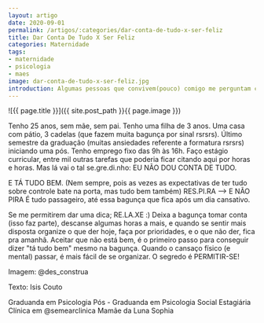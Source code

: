 ```yaml
---
layout: artigo
date: 2020-09-01
permalink: /artigos/:categories/dar-conta-de-tudo-x-ser-feliz
title: Dar Conta De Tudo X Ser Feliz
categories: Maternidade
tags:
- maternidade
- psicologia
- maes
image: dar-conta-de-tudo-x-ser-feliz.jpg
introduction: Algumas pessoas que convivem(pouco) comigo me perguntam como eu faço para "dar conta de tudo". Então vou contar um segredinho para vocês, mas, antes disso vou falar um pouquinho dos meus afazeres.
---
```


![{{ page.title }}]({{ site.post_path  }}{{ page.image }})

Tenho 25 anos, sem mãe,  sem pai.
Tenho uma filha de 3 anos. Uma casa com pátio,  3 cadelas (que fazem muita bagunça por sinal rsrsrs). Último semestre da graduação (muitas ansiedades referente a formatura rsrsrs) iniciando uma pós. Tenho emprego fixo das 9h às 16h. Faço estágio curricular, entre mil outras tarefas que poderia ficar citando aqui por horas e horas.
Mas lá vai o tal se.gre.di.nho:
EU NÃO DOU CONTA DE TUDO.

E TÁ TUDO BEM.
(Nem sempre, pois as vezes as expectativas de ter tudo sobre controle bate na porta, mas tudo bem também)
RES.PI.RA --> E NÃO PIRA
É tudo passageiro, até essa bagunça que fica após um dia cansativo.

Se me permitirem dar uma dica; RE.LA.XE :)
Deixa a bagunça tomar conta (isso faz parte), descanse algumas horas a mais, e quando se sentir mais disposta organize o que der hoje, faça por prioridades, e o que não der, fica pra amanhã. Aceitar que não está bem, é o primeiro passo para conseguir dizer "tá tudo bem" mesmo na bagunça.
Quando o cansaço físico (e mental) passar, é mais fácil de se organizar.
O segredo é  PERMITIR-SE!

Imagem: @des_construa

Texto: Isis Couto

Graduanda em Psicologia
Pós - Graduanda em Psicologia Social
Estagiária Clínica em @semearclinica
Mamãe da Luna Sophia